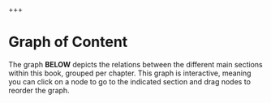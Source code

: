 +++
# Graph of Content

The graph **BELOW** depicts the relations between the different main sections within this book, grouped per chapter. This graph is interactive, meaning you can click on a node to go to the indicated section and drag nodes to reorder the graph.

```{refgraph}
```